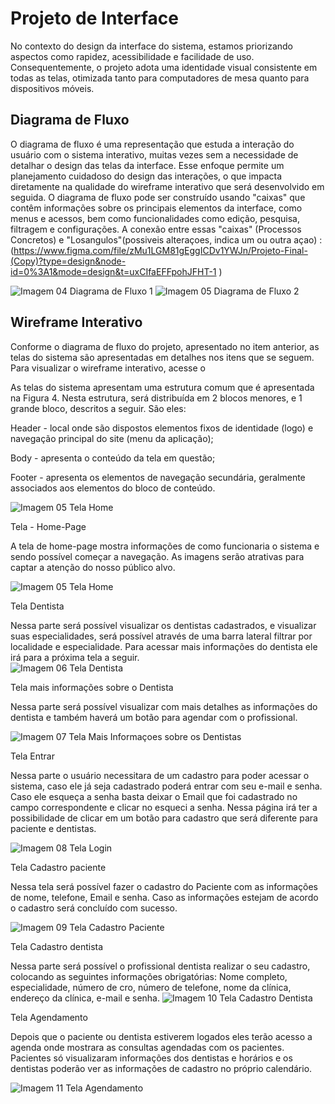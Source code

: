 
# Projeto de Interface


No contexto do design da interface do sistema, estamos priorizando aspectos como rapidez, acessibilidade e facilidade de uso. Consequentemente, o projeto adota uma identidade visual consistente em todas as telas, otimizada tanto para computadores de mesa quanto para dispositivos móveis. 

## Diagrama de Fluxo

O diagrama de fluxo é uma representação que estuda a interação do usuário com o sistema interativo, muitas vezes sem a necessidade de detalhar o design das telas da interface. Esse enfoque permite um planejamento cuidadoso do design das interações, o que impacta diretamente na qualidade do wireframe interativo que será desenvolvido em seguida. O diagrama de fluxo pode ser construído usando "caixas" que contêm informações sobre os principais elementos da interface, como menus e acessos, bem como funcionalidades como edição, pesquisa, filtragem e configurações. A conexão entre essas "caixas" (Processos Concretos)  e "Losangulos"(possiveis alteraçoes, indica um ou outra açao) : (https://www.figma.com/file/zMu1LGM81gEggICDv1YWJn/Projeto-Final-(Copy)?type=design&node-id=0%3A1&mode=design&t=uxCIfaEFFpohJFHT-1 )

![Imagem 04 Diagrama de Fluxo 1](img/diagrama1.png)
![Imagem 05 Diagrama de Fluxo 2](img/Diagrama3.png)

## Wireframe Interativo 

Conforme o diagrama de fluxo do projeto, apresentado no item anterior, as telas do sistema são apresentadas em detalhes nos itens que se seguem. Para visualizar o wireframe interativo, acesse o  


As telas do sistema apresentam uma estrutura comum que é apresentada na Figura 4. Nesta estrutura, será distribuída em 2 blocos menores, e 1 grande bloco, descritos a seguir. São eles: 

Header - local onde são dispostos elementos fixos de identidade (logo) e navegação principal do site (menu da aplicação); 

Body - apresenta o conteúdo da tela em questão; 

Footer - apresenta os elementos de navegação secundária, geralmente associados aos elementos do bloco de conteúdo. 

![Imagem 05 Tela Home](img/Tela%20Home.png)

Tela - Home-Page 

A tela de home-page mostra informações de como funcionaria o sistema e sendo possível começar a navegação. As imagens serão atrativas para captar a atenção do nosso público alvo.  

![Imagem 05 Tela Home](img/Tela%20Home.png)

Tela Dentista

Nessa parte será possível visualizar os dentistas cadastrados, e visualizar suas especialidades, será possível através de uma barra lateral filtrar por localidade e especialidade. Para acessar mais informações do dentista ele irá para a próxima tela a seguir.   
![Imagem 06 Tela Dentista](img/Tela%20Agendar.png)

Tela mais informações sobre o Dentista 

Nessa parte será possível visualizar com mais detalhes as informações do dentista e também haverá um botão para agendar com o profissional. 

![Imagem 07 Tela Mais Informaçoes sobre os Dentistas](img/Tela%20Mais%20informaçoes%20sobre%20dentista.png)

Tela Entrar 

Nessa parte o usuário necessitara de um cadastro para poder acessar o sistema, caso ele já seja cadastrado poderá entrar com seu e-mail e senha. Caso ele esqueça a senha basta deixar o Email que foi cadastrado no campo correspondente e clicar no esqueci a senha. Nessa página irá ter a possibilidade de clicar em um botão para cadastro que será diferente para paciente e dentistas. 

![Imagem 08 Tela Login](img/Tela%20Login.png)

Tela Cadastro paciente 

Nessa tela será possível fazer o cadastro do Paciente com as informações de nome, telefone, Email e senha. Caso as informações estejam de acordo o cadastro será concluído com sucesso. 

![Imagem 09 Tela Cadastro Paciente](img/Tela%20Cadastro%20Paciente.png)

Tela Cadastro dentista 

Nessa parte será possível o profissional dentista realizar o seu cadastro, colocando as seguintes informações obrigatórias: Nome completo, especialidade, número de cro, número de telefone, nome da clínica, endereço da clínica, e-mail e senha. 
![Imagem 10 Tela Cadastro Dentista](img/Tela%20Cadastro%20Dentista.png)

Tela Agendamento 

Depois que o paciente ou dentista estiverem logados eles terão acesso a agenda onde mostrara as consultas agendadas com os pacientes. Pacientes só visualizaram informações dos dentistas e horários e os dentistas poderão ver as informações de cadastro no próprio calendário. 

![Imagem 11 Tela Agendamento](img/Tela%20Agendamento.png)

